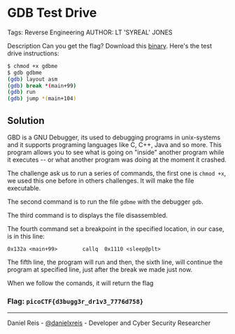 # GDB Test Drive
Tags: Reverse Engineering
AUTHOR: LT 'SYREAL' JONES

Description
Can you get the flag?
Download this [binary](gdbme).
Here's the test drive instructions:

```bash
$ chmod +x gdbme
$ gdb gdbme
(gdb) layout asm
(gdb) break *(main+99)
(gdb) run
(gdb) jump *(main+104)
```

## Solution

GBD is a GNU Debugger, its used to debugging programs in unix-systems and it supports programing languages like C, C++, Java and so more. This program allows you to see what is going on "inside" another program while it executes -- or what another program was doing at the moment it crashed.

The challenge ask us to run a series of commands, the first one is `chmod +x`, we used this one before in others challenges. It will make the file executable. 

The second command is to run the file `gdbme` with the debugger `gdb`.

The third command is to displays the file disassembled.

The fourth command set a breakpoint in the specified location, in our case, is in this line:

`0x132a <main+99>        callq  0x1110 <sleep@plt>`

The fifth line, the program will run and then, the sixth line, will continue the program at specified line, just after the break we made just now.

When we follow the comands, it will return the flag

### Flag: `picoCTF{d3bugg3r_dr1v3_7776d758}`

---
Daniel Reis - [@danielxreis](https://twitter.com/DanielXReis) - Developer and Cyber Security Researcher